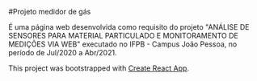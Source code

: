 #Projeto medidor de gás

É uma página web desenvolvida como requisito do projeto "ANÁLISE DE SENSORES PARA MATERIAL PARTICULADO E MONITORAMENTO DE MEDIÇÕES VIA WEB" executado no IFPB - Campus João Pessoa, no período de Jul/2020 a Abr/2021.

This project was bootstrapped with [Create React App](https://github.com/facebook/create-react-app).